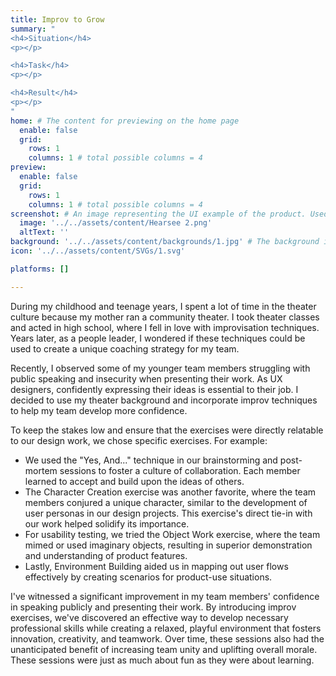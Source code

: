 ```yaml
---
title: Improv to Grow
summary: "
<h4>Situation</h4>
<p></p>

<h4>Task</h4>
<p></p>

<h4>Result</h4>  
<p></p>
"
home: # The content for previewing on the home page
  enable: false
  grid:
    rows: 1
    columns: 1 # total possible columns = 4
preview:
  enable: false
  grid:
    rows: 1
    columns: 1 # total possible columns = 4
screenshot: # An image representing the UI example of the product. Used in preview cards
  image: '../../assets/content/Hearsee 2.png'
  altText: ''
background: '../../assets/content/backgrounds/1.jpg' # The background image used for preview cards
icon: '../../assets/content/SVGs/1.svg'

platforms: []

---
```


During my childhood and teenage years, I spent a lot of time in the theater culture because my mother ran a community theater. I took theater classes and acted in high school, where I fell in love with improvisation techniques. Years later, as a people leader, I wondered if these techniques could be used to create a unique coaching strategy for my team.

Recently, I observed some of my younger team members struggling with public speaking and insecurity when presenting their work. As UX designers, confidently expressing their ideas is essential to their job. I decided to use my theater background and incorporate improv techniques to help my team develop more confidence.

To keep the stakes low and ensure that the exercises were directly relatable to our design work, we chose specific exercises. For example:

- We used the "Yes, And..." technique in our brainstorming and post-mortem sessions to foster a culture of collaboration. Each member learned to accept and build upon the ideas of others.
- The Character Creation exercise was another favorite, where the team members conjured a unique character, similar to the development of user personas in our design projects. This exercise's direct tie-in with our work helped solidify its importance.
- For usability testing, we tried the Object Work exercise, where the team mimed or used imaginary objects, resulting in superior demonstration and understanding of product features.
- Lastly, Environment Building aided us in mapping out user flows effectively by creating scenarios for product-use situations.

I've witnessed a significant improvement in my team members' confidence in speaking publicly and presenting their work. By introducing improv exercises, we've discovered an effective way to develop necessary professional skills while creating a relaxed, playful environment that fosters innovation, creativity, and teamwork. Over time, these sessions also had the unanticipated benefit of increasing team unity and uplifting overall morale. These sessions were just as much about fun as they were about learning.
